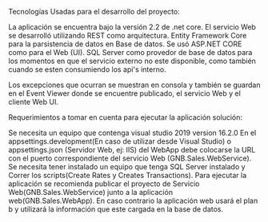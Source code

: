 Tecnologías Usadas para el desarrollo del proyecto:

La aplicación se encuentra bajo la versión 2.2 de .net core.
El servicio Web se desarrolló utilizando REST como arquitectura.
Entity Framework Core para la parsistencia de datos en Base de datos.
Se usó ASP.NET CORE como para el Web (UI).
SQL Server como provedor de base de datos para los momentos en que el servicio externo no este disponible, 
como también cuando se esten consumiendo los api's interno. 

Los excepciones que ocurran se muestran en consola y también se guardan en el Event Viewer donde se encuentre publicado, el servicio Web y  el cliente Web UI.

Requerimientos a tomar en cuenta para ejecutar la aplicación solución:

Se necesita un equipo que contenga visual studio 2019 version 16.2.0
En el appsettings.development(En caso de utilizar desde Visual Studio) o appsettings.json (Servidor Web, ej: IIS) del WebApp debe colocarse la URL con el puerto correspondiente del servicio Web (GNB.Sales.WebService).
Se necesita tener instalado un equipo que tenga SQL Server instalado y Correr los scripts(Create Rates y Creates Transactions).
Para ejecutar la aplicación se recomienda publicar el proyecto de Servicio Web(GNB.Sales.WebService) junto a la aplicación web(GNB.Sales.WebApp). 
En caso contrario la aplicación web usará el plan b y utilizará la información que este cargada en la base de datos.
